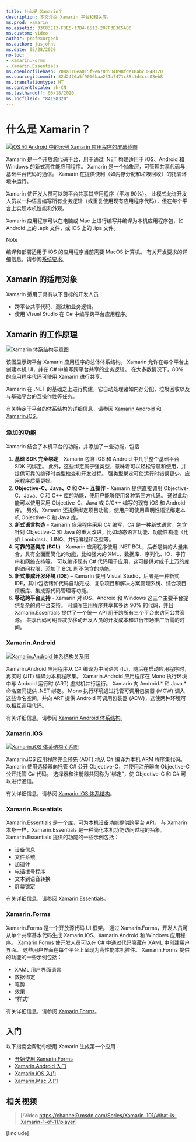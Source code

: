 ```yaml
---
title: 什么是 Xamarin？
description: 本文介绍 Xamarin 平台和相关库。
ms.prod: xamarin
ms.assetid: 33C83E13-F3E5-17B4-6512-207F3D3C5AB6
ms.custom: video
author: profexorgeek
ms.author: jusjohns
ms.date: 05/28/2020
no-loc:
- Xamarin.Forms
- Xamarin.Essentials
ms.openlocfilehash: 708a310ea015f9e678d534898fde18abc3848120
ms.sourcegitcommit: 32d2476a5f9016baa231b7471c88c1d4ccc08eb8
ms.translationtype: HT
ms.contentlocale: zh-CN
ms.lasthandoff: 06/18/2020
ms.locfileid: "84198320"
---
```

# <a name="what-is-xamarin"></a>什么是 Xamarin？

[![iOS 和 Android 中的示例 Xamarin 应用程序的屏幕截图](what-is-xamarin-images/xamarin-app-cropped.png)](what-is-xamarin-images/xamarin-app.png#lightbox)

Xamarin 是一个开放源代码平台，用于通过 .NET 构建适用于 iOS、Android 和 Windows 的新式高性能应用程序。 Xamarin 是一个抽象层，可管理共享代码与基础平台代码的通信。 Xamarin 在提供便利（如内存分配和垃圾回收）的托管环境中运行。

Xamarin 使开发人员可以跨平台共享其应用程序（平均 90%）。 此模式允许开发人员以一种语言编写所有业务逻辑（或重复使用现有应用程序代码），但在每个平台上实现本机性能和外观。

Xamarin 应用程序可以在电脑或 Mac 上进行编写并编译为本机应用程序包，如 Android 上的 .apk 文件，或 iOS 上的 .ipa 文件。

> [!NOTE]
> 编译和部署适用于 iOS 的应用程序当前需要 MacOS 计算机。 有关开发要求的详细信息，请参阅[系统要求](~/cross-platform/get-started/requirements.md#macos-requirements)。

## <a name="who-xamarin-is-for"></a>Xamarin 的适用对象

Xamarin 适用于具有以下目标的开发人员：

- 跨平台共享代码、测试和业务逻辑。
- 使用 Visual Studio 在 C# 中编写跨平台应用程序。

## <a name="how-xamarin-works"></a>Xamarin 的工作原理

![Xamarin 体系结构示意图](what-is-xamarin-images/xamarin-architecture.png)

该图显示跨平台 Xamarin 应用程序的总体体系结构。 Xamarin 允许在每个平台上创建本机 UI，并在 C# 中编写跨平台共享的业务逻辑。 在大多数情况下，80% 的应用程序代码可使用 Xamarin 进行共享。

Xamarin 在 .NET 的基础之上进行构建，它自动处理诸如内存分配、垃圾回收以及与基础平台的互操作性等任务。

有关特定于平台的体系结构的详细信息，请参阅 [Xamarin.Android](#xamarinandroid) 和 [Xamarin.iOS](#xamarinios)。

### <a name="added-features"></a>添加的功能

Xamarin 结合了本机平台的功能，并添加了一些功能，包括：

1. **基础 SDK 完全绑定** - Xamarin 包含 iOS 和 Android 中几乎整个基础平台 SDK 的绑定。 此外，这些绑定属于强类型，意味着可以轻松导航和使用，并提供可靠的编译时类型检查和开发过程。 强类型绑定可使运行时错误更少，应用程序质量更好。
1. **Objective-C、Java、C 和 C++ 互操作** - Xamarin 提供直接调用 Objective-C、Java、C 和 C++ 库的功能，使用户能够使用各种第三方代码。 通过此功能可以使用采用 Objective-C、Java 或 C/C++ 编写的现有 iOS 和 Android 库。 另外，Xamarin 还提供绑定项目功能，使用户可使用声明性语法绑定本机 Objective-C 和 Java 库。
1. **新式语言构造** - Xamarin 应用程序采用 C# 编写，C# 是一种新式语言，包含针对 Objective-C 和 Java 的重大改进，比如动态语言功能、功能性构造（比如 Lambdas）、LINQ、并行编程和泛型等。
1. **可靠的基类库 (BCL)** - Xamarin 应用程序使用 .NET BCL，后者是类的大量集合，具有全面而简化的功能，比如强大的 XML、数据库、序列化、IO、字符串和网络支持等。 可以编译现有 C# 代码用于应用，这可提供对成千上万的库的访问权限，添加了 BCL 所不包含的功能。
1. **新式集成开发环境 (IDE)** – Xamarin 使用 Visual Studio，后者是一种新式 IDE，其中包括诸如代码自动完成、复杂项目和解决方案管理系统、综合项目模板库、集成源代码管理等功能。
1. **移动跨平台支持** - Xamarin 对 iOS、Android 和 Windows 这三个主要平台提供复杂的跨平台支持。 可编写应用程序共享其多达 90% 的代码，并且 Xamarin.Essentials 提供了一个统一 API 用于跨所有三个平台来访问公共资源。 共享代码可明显减少移动开发人员的开发成本和进行市场推广所需的时间。

### <a name="xamarinandroid"></a>Xamarin.Android

[![Xamarin.Android 体系结构关系图](what-is-xamarin-images/android-architecture-cropped.png)](what-is-xamarin-images/android-architecture.png#lightbox)

Xamarin.Android 应用程序从 C# 编译为中间语言 (IL)，随后在启动应用程序时，再实时 (JIT) 编译为本机程序集。 Xamarin.Android 应用程序在 Mono 执行环境中与 Android 运行时 (ART) 虚拟机并行运行。 Xamarin 向 Android.* 和 Java.* 命名空间提供 .NET 绑定。 Mono 执行环境通过托管可调用包装器 (MCW) 调入这些命名空间，并向 ART 提供 Android 可调用包装器 (ACW)，这使两种环境可以相互调用代码。

有关详细信息，请参阅 [Xamarin.Android 体系结构](~/android/internals/architecture.md)。

### <a name="xamarinios"></a>Xamarin.iOS

[![Xamarin.iOS 体系结构关系图](what-is-xamarin-images/ios-architecture-cropped.png)](what-is-xamarin-images/ios-architecture.png#lightbox)

Xamarin.iOS 应用程序完全预先 (AOT) 地从 C# 编译为本机 ARM 程序集代码。 Xamarin 使用选择器向托管 C# 公开 Objective-C，并使用注册器向 Objective-C 公开托管 C# 代码。 选择器和注册器共同称为“绑定”，使 Objective-C 和 C# 可以进行通信。

有关详细信息，请参阅 [Xamarin.iOS 体系结构](~/ios/internals/architecture.md)。

### Xamarin.Essentials

Xamarin.Essentials 是一个库，可为本机设备功能提供跨平台 API。 与 Xamarin 本身一样，Xamarin.Essentials 是一种简化本机功能访问过程的抽象。 Xamarin.Essentials 提供的功能的一些示例包括：

- 设备信息
- 文件系统
- 加速计
- 电话拨号程序
- 文本到语音转换
- 屏幕锁定

有关详细信息，请参阅 [Xamarin.Essentials](~/essentials/index.md)。

### Xamarin.Forms

Xamarin.Forms 是一个开放源代码 UI 框架。 通过 Xamarin.Forms，开发人员可从单个共享基本代码生成 Xamarin.iOS、Xamarin.Android 和 Windows 应用程序。 Xamarin.Forms 使开发人员可以在 C# 中通过代码隐藏在 XAML 中创建用户界面。 这些用户界面在每个平台上呈现为高性能本机控件。 Xamarin.Forms 提供的功能的一些示例包括：

- XAML 用户界面语言
- 数据绑定
- 笔势
- 效果
- “样式”

有关详细信息，请参阅 [Xamarin.Forms](~/xamarin-forms/index.yml)。

## <a name="get-started"></a>入门

以下指南会帮助你使用 Xamarin 生成第一个应用：

- [开始使用 Xamarin.Forms](~/xamarin-forms/index.yml)
- [Xamarin.Android 入门](~/android/index.yml)
- [Xamarin.iOS 入门](~/ios/index.yml)
- [Xamarin.Mac 入门](~/mac/index.yml)

## <a name="related-video"></a>相关视频

> [!Video https://channel9.msdn.com/Series/Xamarin-101/What-is-Xamarin-1-of-11/player]

[!include[](~/essentials/includes/xamarin-show-essentials.md)]
